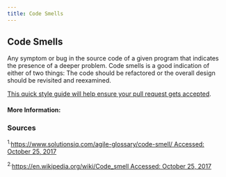 ```yaml
---
title: Code Smells
---
```

## Code Smells

Any symptom or bug in the source code of a given program that indicates the presence of a deeper problem. Code smells is a good indication of either of two things: The code should be refactored or the overall design should be revisited and reexamined.

<a href='https://github.com/freecodecamp/guides/blob/master/README.md' target='_blank' rel='nofollow'>This quick style guide will help ensure your pull request gets accepted</a>.

<!-- The article goes here, in GitHub-flavored Markdown. Feel free to add YouTube videos, images, and CodePen/JSBin embeds  -->

#### More Information:
<!-- Please add any articles you think might be helpful to read before writing the article -->

### Sources
<sup>1.</sup>[https://www.solutionsiq.com/agile-glossary/code-smell/ Accessed: October 25, 2017](https://www.solutionsiq.com/agile-glossary/code-smell/)

<sup>2.</sup>[https://en.wikipedia.org/wiki/Code_smell Accessed: October 25, 2017](https://en.wikipedia.org/wiki/Code_smell)

